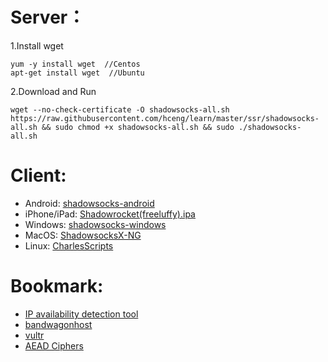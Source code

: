 # Server：
1.Install wget
```
yum -y install wget  //Centos
apt-get install wget  //Ubuntu
```
2.Download and Run
```
wget --no-check-certificate -O shadowsocks-all.sh https://raw.githubusercontent.com/hceng/learn/master/ssr/shadowsocks-all.sh && sudo chmod +x shadowsocks-all.sh && sudo ./shadowsocks-all.sh
```

# Client:
- Android: [shadowsocks-android](https://github.com/shadowsocks/shadowsocks-android/releases)
- iPhone/iPad: [Shadowrocket(freeluffy).ipa](https://github.com/hceng/learn/blob/master/ssr/Shadowrocket(freeluffy).ipa)
- Windows: [shadowsocks-windows](https://github.com/shadowsocks/shadowsocks-windows/releases)
- MacOS: [ShadowsocksX-NG](https://github.com/shadowsocks/ShadowsocksX-NG/releases)
- Linux: [CharlesScripts](https://github.com/the0demiurge/CharlesScripts/blob/master/charles/bin/ssr)

# Bookmark:
- [IP availability detection tool](https://www.toolsdaquan.com/ipcheck/)
- [bandwagonhost](https://bandwagonhost.com/index.php)
- [vultr](https://vultr.com/)
- [AEAD Ciphers](https://shadowsocks.org/en/spec/AEAD-Ciphers.html)
